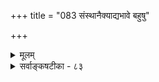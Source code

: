 +++
title = "083 संस्थानैक्याद्यभावे बहुषु"

+++
<details><summary>मूलम्</summary>

संस्थानैक्याद्यभावे बहुषु निरुपधिर्देहशब्दस्य रूढिर्लोकाम्नायप्रयोगानुगतमिह ततो लक्ष्म निष्कर्षणीयम् ।  
अव्याप्तत्वादिदुःस्थं परमतपठितं लक्षणं तत्र तस्माद्यद्धीतुल्याश्रयं यद्वपुरिदमपृथक्सिद्धिमद्द्रव्यमस्य ॥ ८३ ॥
</details>

<details><summary>सर्वाङ्कषटीका - ८३</summary>

630 



306. 

संस्थानैक्याद्यभावे बहुषु निरुपधिर्देहशब्दस्य रूढिः 

[ शरीरलक्षणम् ] 

लोकाम्नायप्रयोगानुगतमिह ततो लक्ष्म निष्कर्षणीयम् । अव्याप्तत्वादिदुः स्थं परमतपठितं लक्षणं तत्र; तस्मात् 

यद्धीतुल्याश्रयं यत् वपुरिदमपृथक्सिद्धिमद् द्रव्यमस्य ॥83॥ 

शरीरवाचिशब्दानां शरीरिपर्यन्तत्वस्थापनेन जगतः परमात्मशरीरत्वात्, जगद्वाचिशब्दैः परमात्मा- भिधानं स्वरसतस्सङ्गच्छत इति परमात्मनः जगच्छरीरित्वोपयोगितया शरीरलक्षणं परिष्कर्तुमुपक्रमते - संस्थानैक्यादीति । **संस्थानम्** = आकारः । तस्यैकरूपताया अभावेऽपि **बहुषु** = बहुविधेषु प्राणिनां शरीरेषु **देहशब्दस्य** = शरीरशब्दस्य **निरुपधिः** = **निरुपाधिका** = सहजा **रूढिः** = संज्ञा दृश्यते । प्राणिनां शरीराणि नानाविधाकाराणि दृश्यन्ते । अतः 'हस्तपादादिवत् शरीरम्' इत्यादिकमव्याप्तम्, स्थावरादिष्वसंभवग्रस्तं च। स्थावराणामपि 'शरीरजैः कर्मदोषैर्याति स्थावरतां नरः' इत्यादिना जीवसंबन्धादिकं संप्रतिपन्नम् । किञ्च 'यस्य पृथिवी शरीरम्' (बृ. 5-7 - 3 ) इत्याद्यन्तर्यामिब्राह्मणेन पृथिव्यादीनामपि परमात्मशरीरत्वं श्रुति- सिद्धम् । ततः सर्वविधशरीरानुगतमेकं निष्कृष्टं लक्षणम् **लोकाम्नायप्रयोगानुगतम्** = लोकप्रयोगानुगुणम्, शास्त्रप्रयोगानुगुणं च सर्वानुगतम् **लक्ष्म** = शरीरस्य लक्षणम् **इह** = अस्मिन् शास्त्रे **निष्कर्षणीयम्** = निष्कृष्य सर्वानुगतं सर्वदोषरहितं च किञ्चिलक्षणं वक्तव्यम् ॥ नन्वस्ति 'चेष्टेन्द्रियार्थाश्रयः शरीरम् ' ( न्या. सू. 1-11) इत्यादिकं परोक्तं शरीरस्य लक्षणम् । परकल्पिततडाकोपजीवनन्यायेन तदेवास्तु शरीरलक्षणमिति चेत्- तत्र न्यायसूत्रे **परमतपठितम्** = नैयायिकैरुक्तम् **लक्षणम्** = शरीरस्य लक्षणम् अव्याप्तत्वादिदुः **स्थम्** = अव्याप्त्यादिदूषितम् । चेष्टाश्रयत्वम्, इन्द्रियाश्रयत्वम्, अर्थाश्रयत्वं चेति त्रीणि लक्षणान्युक्तानि । तत्र चेष्टाश्रयत्वलक्षणम् मूर्छितादिशरीरे चेष्टाया अभावादव्याप्तम् । न च चेष्टाश्रयजातिमत्त्वविवक्षणादव्याप्ति- परिहारः, शरीरत्वस्य जातित्वाभावात् । न च चेष्टाश्रयशरीरसदृशत्वं लक्षणम्, सादृश्यस्याननुगतत्वेनानुगत- प्रतीतिनिर्वाहकत्वासंभवात् । न च चेष्टाश्रयत्वार्हत्वं लक्षणम्, अर्हताया एव दुर्वचत्वात् । एवम् इन्द्रिया- श्रयत्वम्, किं समवायेन, उत संयोगेन ? नाद्यः, अवयवावयविनोरेव समवायात् । इन्द्रियशरीरयोरवयवावयवि- भावाभावात्, पञ्चभूतानामेव शरीरं प्रत्युपादानत्वाङ्गीकारात् । नापि संयोगेन ? अर्थैरपि तत्संयोगस्य सत्त्वेन तेषामपि शरीरत्वापातात् । एवम् अर्थाश्रयत्वमपि न लक्षणम् । अर्थो नाम पुरुषार्थः भोगरूपः । तदाश्रयस्तु जीव एव, न भौतिकं शरीरम् । न च भोगहेतुत्वं लक्षणम्, गृहादीनामिन्द्रियादीनामपि भोगहेतुत्वेन तेष्वतिव्याप्तेः । न च भोगावच्छेदकत्वं शरीरत्वम्, किं नामावच्छेदकत्वम्? गृहारामादीनामपि भोगस्थान- रूपत्वेन भोगावच्छेदकत्वेन शरीरत्वापत्तेः । अन्ततः 'यस्य पृथिवी शरीरम्' इत्यादिना परमात्मशरीरत्वेन प्रतिपन्नेषु पृथिव्यादिषु लक्षणत्रयमप्यव्याप्तम् । अधिकं श्रीभाष्यादिषु द्रष्टव्यम् ॥ २-१-८ अपीतौ तइन् 

अतः एतच्छास्त्रानुगुणं शरीरलक्षणं प्रदर्शयति - तस्मादित्यादि । यत् यद्धीतुल्याश्रयम् अपृथ- 

क्सिद्धिमद् द्रव्यम्, इदम् अस्य वपुरित्यन्वयः । यस्य चेतनस्य यद्द्रव्यम् अपृथक्सिद्धम् भवति, तत् 

307. 

631 

[ जगतः परमात्मशरीरत्वम् ] 

शब्दैस्तन्वंशरूपप्रभृतिभिरखिलः स्थाप्यते विश्वमूर्ते- 

रित्यंभावः प्रपञ्चः; तदनवगमतस्तत्पृथक्सिद्धिमोहः । श्रोत्राद्यैराश्रयेभ्यः स्फुरति खलु पृथक् शब्दगन्धादिधर्मः 

जीवात्मन्यप्यदृश्ये वपुरपि हि दृशा गृह्यतेऽनन्यनिष्ठम् ॥84॥ 



तस्य शरीरम् - इति शरीरलक्षणम् । आत्मनः शरीरस्य च संबन्धः संयोग एवेति बहवो मन्यन्ते । आत्मतत्त्वं हि क्रमेणावरुह्य जीवम्, बुद्धिम्, अन्तःकरणम्, प्राणान्, सर्वाणि बाह्यकरणानि, पञ्चभूतानि चाभिव्याप्य सर्वत्र स्वधर्मं चैतन्यम्, प्रत्यक्त्वं चापादयत् पेपीयमानं मोदमानञ्च तिष्ठति, तत्तादृशस्संबन्धः केवलसंयोगरूपः कथं स्यात् ? किं बहुना ! 'ओतं मनः प्राणैश्च सर्वैः' इति परमात्मन एव मनः प्राणाद्यै- रोतप्रोतत्वमुच्यते चेत्, किमुत जीवस्य ! वस्तुतस्तु जीवद्वारैव ब्रह्मणोऽपि तत्त्वम् । वस्त्रे तन्तूनामिवोत- प्रोतत्वं हि अपृथक्सिद्धिरूपम् । अत एव ब्रह्मापि जगच्छरीर्येव । एवञ्चेदं शरीरं जीवस्यापृथक्सिद्धविशेषणं द्रव्यम् । अत एव तस्येदं शरीरम् । जीववियोगानन्तरमस्य शवत्वमेव मुख्यम् । कैश्चित्तथाव्यपदेशोऽपि भूतगत्याश्रयणादेव । धर्मभूतं ज्ञानमपि द्रव्यम्, अपृथक्सिद्धं च । तव्यावृत्तये यस्य चेतनस्येति चैतन्याश्रयस्यो- द्देश्यत्वोक्त्या तस्य न शरीरत्वम् । वस्तुतस्तु धर्मभूतज्ञानस्वरूपं पूर्वमेव (जीव. 4) विस्तरशो विचारितम्। अधिकं तु भाष्ये, न्यायसिद्धाञ्जनादौ च द्रष्टव्यम् । किमधिकोक्त्या ! अन्तर्यामिब्राह्मणे हि एकविंशतिकृत्वः, द्वाविंशतिकृत्वश्चाभ्यस्यमानं जगतः शरीरत्वं कथं त्यक्तुं शक्यं वैदिकैः । उपबृंहणेऽपि 'जगत्सर्वं शरीरं ते ' इत्यादिकं हि प्रसिद्धम् । एतदुपर्यपि यदि दूषणं किञ्चिदुच्यते, तत् उक्तिदोषरूपं स्यात्, न प्रमेयदूषणम् ॥ क्रियतां तु परिष्कारः यदि त्वमसि वैदिकः । त्यक्त्वा शब्दाडंबरं त्वमृजौ मार्गे विचिन्तय ॥ ८३ ॥
</details>
